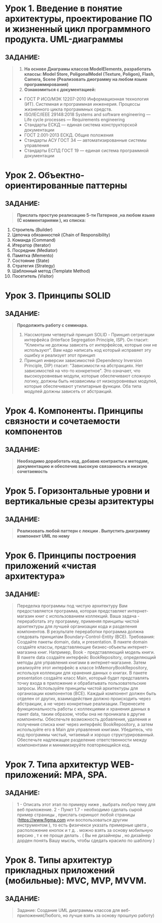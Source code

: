 # Урок 1. Введение в понятие архитектуры, проектирование ПО и жизненный цикл программного продукта. UML-диаграммы
## ЗАДАНИЕ:
> 1. **На основе Диаграмы классов ModelElements, разработать классы: Model Store, PoligonalModel (Texture, Poligon), Flash, Camera, Scene (Реализовать диограмму на любом языке программирования)**
> 2. **Ознакомиться с документацией:**
> - ГОСТ Р ИСО/МЭК 12207-2010 Информационная технология (ИТ). Системная и программная инженерия. Процессы жизненного цикла программных средств.
> - ISO/IEC/IEEE 29148:2018 Systems and software engineering — Life cycle processes — Requirements engineering
> - Стандарты ЕСКД — единая система конструкторской документации
> - ГОСТ 2.001-2013 ЕСКД. Общие положения
> - Стандарты АСУ ГОСТ 34 — автоматизированные системы управления
> - Стандарты ЕСПД ГОСТ 19 — единая система программной документации

# Урок 2. Объектно-ориентированные паттерны
## ЗАДАНИЕ:
> **Прислать простую реализацию 5-ти Патернов ,на любом языке (С комментариями ), из списка:** 
1. Строитель (Builder)
2. Цепочка обязанностей (Chain of Responsibility)
3. Команда (Command)
4. Итератор (Iterator)
5. Посредник (Mediator)
6. Памятка (Memento)
7. Состояние (State)
8. Стратегия (Strategy)
9. Шаблонный метод (Template Method)
10. Посетитель (Visitor)

# Урок 3. Принципы SOLID
## ЗАДАНИЕ:
> **Продолжить работу с семинара.**
> 1. Hассмотрим четвертый принцип SOLID - Принцип сегрегации интерфейса (Interface Segregation Principle, ISP). Он гласит: "Клиенты не должны зависеть от интерфейсов, которые они не используют".
> Вам надо написать код который исправяет эту ошибку и реализует этот принцип
> 2. Принцип инверсии зависимостей (Dependency Inversion Principle, DIP) гласит: "Зависимости на абстракциях. Нет зависимостей на что-то конкретное". Это означает, что высокоуровневые модули, которые обеспечивают сложную логику, должны быть независимы от низкоуровневых модулей, которые обеспечивают утилитарные функции. Оба типа модулей должны зависеть от абстракций. 

# Урок 4. Компоненты. Принципы связности и сочетаемости компонентов
## ЗАДАНИЕ: 
> **Необходимо доработать код, добавив контракты к методам, документацию и обеспечив высокую связанность и низкую сочетаемость**

# Урок 5. Горизонтальные уровни и вертикальные срезы арзитектуры
## ЗАДАНИЕ:
> **Реализовать любой паттерн с лекции . Выпустить диаграмму компонент UML по нему**

# Урок 6. Принципы построения приложений «чистая архитектура»
## ЗАДАНИЕ:
> Переделка программы под чистую архитектуру
> Вам предоставляется программа, которая представляет интернет-магазин книг с использованием коллекций. Ваша задача - переработать эту  программу, применяя принципы чистой архитектуры для лучшей организации кода и разделения компонентов. В результате переработки программа должна следовать принципам Boundary-Control-Entity (BCE).
> Требования:
> Создайте пакеты domain, data, и presentation.
> В пакете domain создайте классы, представляющие бизнес-объекты интернет-магазина книг. Например, Book - представляющий модель книги.
> В пакете data создайте интерфейс BookRepository, определяющий методы для управления книгами в интернет-магазине. Затем реализуйте этот интерфейс в классе InMemoryBookRepository, используя коллекции для хранения данных о книгах.
> В пакете presentation создайте класс Main, который будет представлять точку входа в приложение и обрабатывать пользовательские запросы.
> Используйте принципы чистой архитектуры для организации компонентов (BCE). Каждый компонент должен быть отделен от других, взаимодействие должно происходить через абстракции, а не через конкретные реализации.
> Перенесите функциональность работы с коллекциями и хранения данных в пакет data, таким образом, чтобы она не проникала в другие компоненты.
> Обеспечьте возможность добавления, удаления и получения списка книг через интерфейс BookRepository, а затем используйте его в Main для управления книгами.
> Убедитесь, что код программы чистый, читаемый и хорошо структурированный. Обеспечьте надлежащее разделение ответственности между компонентами и минимизируйте повторяющийся код.

# Урок 7. Типа архитектур WEB-приложений: MPA, SPA.
## ЗАДАНИЕ:
> 1 - Описать этот этап по примеру ниже , выбрать любую тему для веб приложение.
> 2 - Пункт 1.7 - необходимо сделать сырой пример страницы , прислать скриншот любой страницы (https://www.figma.com или воспользоваться другим инструментом ), то есть физичекси указать примерные цвета , расположение кнопок и т д. . можно взять за основу мобильную версию , т к ее проще делать . ( Вы не дизайнеры , но дизайнер дорден понять Вашу мысль, чтобы сдедать красило по шаблону )

# Урок 8. Типы архитектур прикладных приложений (мобильные): MVC, MVP, MVVM.
## ЗАДАНИЕ:
> Задание: Создание UML диаграммы классов для веб-приложения(Любого, но лучше взять за основу прошлую работу)